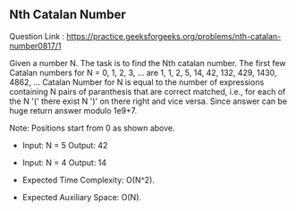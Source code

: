 ## Nth Catalan Number

Question Link : https://practice.geeksforgeeks.org/problems/nth-catalan-number0817/1

Given a number N. The task is to find the Nth catalan number.
The first few Catalan numbers for N = 0, 1, 2, 3, … are 1, 1, 2, 5, 14, 42, 132, 429, 1430, 4862, …
Catalan Number for N is equal to the number of expressions containing N pairs of paranthesis that are correct matched, i.e., for each of the N '(' there exist N ')' on there right and vice versa.
Since answer can be huge return answer modulo 1e9+7.

Note: Positions start from 0 as shown above.


- Input:
N = 5
Output: 42

- Input:
N = 4
Output: 14

- Expected Time Complexity: O(N^2).
- Expected Auxiliary Space: O(N).